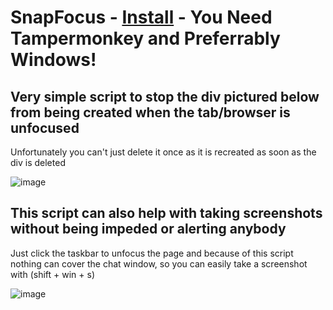 # SnapFocus - [Install](https://github.com/amukerd/SnapFocus/raw/refs/heads/main/script.user.js) - You Need Tampermonkey and Preferrably Windows!

## Very simple script to stop the div pictured below from being created when the tab/browser is unfocused
Unfortunately you can't just delete it once as it is recreated as soon as the div is deleted

![image](https://github.com/user-attachments/assets/f346e761-99d5-464d-9dec-7c02eeef0331)

## This script can also help with taking screenshots without being impeded or alerting anybody
Just click the taskbar to unfocus the page and because of this script nothing can cover the chat window, so you can easily take a screenshot with (shift + win + s)

![image](https://github.com/user-attachments/assets/3c08d68c-6a77-4f05-aaf1-8de6b8fb36da)
